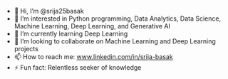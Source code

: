 - 👋 Hi, I’m @srija25basak
- 👀 I’m interested in Python programming, Data Analytics, Data Science, Machine Learning, Deep Learning, and Generative AI
- 🌱 I’m currently learning Deep Learning
- 💞️ I’m looking to collaborate on Machine Learning and Deep Learning projects
- 📫 How to reach me: www.linkedin.com/in/srija-basak
- ⚡ Fun fact: Relentless seeker of knowledge

<!---
srija25basak/srija25basak is a ✨ special ✨ repository because its `README.md` (this file) appears on your GitHub profile.
You can click the Preview link to take a look at your changes.
--->
